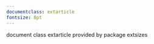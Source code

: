 ```yaml
---
documentclass: extarticle
fontsize: 8pt
---
```

document class extarticle provided by package extsizes
